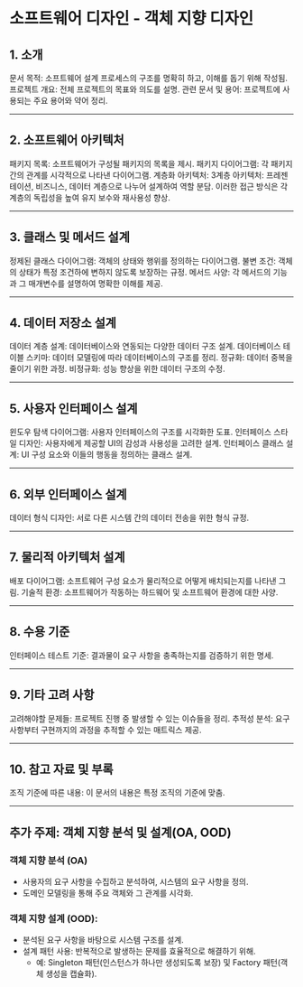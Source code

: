 # 소프트웨어 디자인 - 객체 지향 디자인
## 1. 소개
문서 목적: 소프트웨어 설계 프로세스의 구조를 명확히 하고, 이해를 돕기 위해 작성됨.
프로젝트 개요: 전체 프로젝트의 목표와 의도를 설명.
관련 문서 및 용어: 프로젝트에 사용되는 주요 용어와 약어 정리.

---
## 2. 소프트웨어 아키텍처
패키지 목록: 소프트웨어가 구성될 패키지의 목록을 제시.
패키지 다이어그램: 각 패키지 간의 관계를 시각적으로 나타낸 다이어그램.
계층화 아키텍처:
3계층 아키텍처: 프레젠테이션, 비즈니스, 데이터 계층으로 나누어 설계하여 역할 분담.
이러한 접근 방식은 각 계층의 독립성을 높여 유지 보수와 재사용성 향상.

---
## 3. 클래스 및 메서드 설계
정제된 클래스 다이어그램: 객체의 상태와 행위를 정의하는 다이어그램.
불변 조건: 객체의 상태가 특정 조건하에 변하지 않도록 보장하는 규정.
메서드 사양: 각 메서드의 기능과 그 매개변수를 설명하여 명확한 이해를 제공.

---
## 4. 데이터 저장소 설계
데이터 계층 설계:
데이터베이스와 연동되는 다양한 데이터 구조 설계.
데이터베이스 테이블 스키마: 데이터 모델링에 따라 데이터베이스의 구조를 정리.
정규화: 데이터 중복을 줄이기 위한 과정.
비정규화: 성능 향상을 위한 데이터 구조의 수정.

---
## 5. 사용자 인터페이스 설계
윈도우 탐색 다이어그램: 사용자 인터페이스의 구조를 시각화한 도표.
인터페이스 스타일 디자인: 사용자에게 제공할 UI의 감성과 사용성을 고려한 설계.
인터페이스 클래스 설계: UI 구성 요소와 이들의 행동을 정의하는 클래스 설계.

---
## 6. 외부 인터페이스 설계
데이터 형식 디자인: 서로 다른 시스템 간의 데이터 전송을 위한 형식 규정.

---
## 7. 물리적 아키텍처 설계
배포 다이어그램: 소프트웨어 구성 요소가 물리적으로 어떻게 배치되는지를 나타낸 그림.
기술적 환경: 소프트웨어가 작동하는 하드웨어 및 소프트웨어 환경에 대한 사양.

---
## 8. 수용 기준
인터페이스 테스트 기준: 결과물이 요구 사항을 충족하는지를 검증하기 위한 명세.

---
## 9. 기타 고려 사항
고려해야할 문제들: 프로젝트 진행 중 발생할 수 있는 이슈들을 정리.
추적성 분석: 요구 사항부터 구현까지의 과정을 추적할 수 있는 매트릭스 제공.

---
## 10. 참고 자료 및 부록
조직 기준에 따른 내용: 이 문서의 내용은 특정 조직의 기준에 맞춤.

---
## 추가 주제: 객체 지향 분석 및 설계(OA, OOD)
### 객체 지향 분석 (OA)
- 사용자의 요구 사항을 수집하고 분석하여, 시스템의 요구 사항을 정의.
- 도메인 모델링을 통해 주요 객체와 그 관계를 시각화.

### 객체 지향 설계 (OOD):
- 분석된 요구 사항을 바탕으로 시스템 구조를 설계.
- 설계 패턴 사용: 반복적으로 발생하는 문제를 효율적으로 해결하기 위해.
	- 예: Singleton 패턴(인스턴스가 하나만 생성되도록 보장) 및 Factory 패턴(객체 생성을 캡슐화).